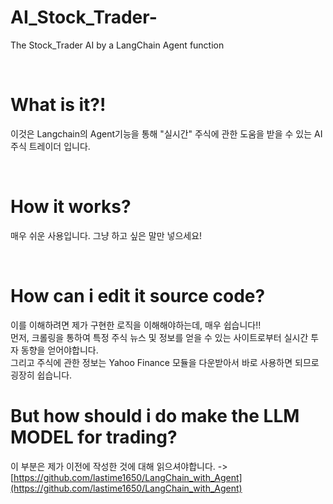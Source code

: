 # AI_Stock_Trader-
The Stock_Trader AI by a LangChain Agent function

<br>

# What is it?!
이것은 Langchain의 Agent기능을 통해 "실시간" 주식에 관한 도움을 받을 수 있는 AI 주식 트레이더 입니다.

<br>

# How it works? 
매우 쉬운 사용입니다. 그냥 하고 싶은 말만 넣으세요! 

<br>

# How can i edit it source code?
이를 이해하려면 제가 구현한 로직을 이해해야하는데, 매우 쉽습니다!!<br>
먼저, 크롤링을 통하여 특정 주식 뉴스 및 정보를 얻을 수 있는 사이트로부터 실시간 투자 동향을 얻어야합니다. <br>
그리고 주식에 관한 정보는 Yahoo Finance 모듈을 다운받아서 바로 사용하면 되므로 굉장히 쉽습니다. <br>

# But how should i do make the LLM MODEL for trading? 
이 부분은 제가 이전에 작성한 것에 대해 읽으셔야합니다. -> [https://github.com/lastime1650/LangChain_with_Agent](https://github.com/lastime1650/LangChain_with_Agent)
